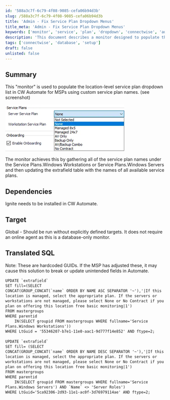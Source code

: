 ```yaml
---
id: '588a3c7f-6c79-4f08-9085-cefa06b94d3b'
slug: /588a3c7f-6c79-4f08-9085-cefa06b94d3b
title: 'Admin - Fix Service Plan Dropdown Menus'
title_meta: 'Admin - Fix Service Plan Dropdown Menus'
keywords: ['monitor', 'service', 'plan', 'dropdown', 'connectwise', 'automate']
description: 'This document describes a monitor designed to populate the location-level service plan dropdown list in ConnectWise Automate for MSPs using custom service plan names. It details the dependencies, target execution, and includes translated SQL for updating the extrafield table with service plan names.'
tags: ['connectwise', 'database', 'setup']
draft: false
unlisted: false
---
```


## Summary

This "monitor" is used to populate the location-level service plan dropdown list in CW Automate for MSPs using custom service plan names. (see screenshot)

![Screenshot](../../../static/img/docs/588a3c7f-6c79-4f08-9085-cefa06b94d3b/image_1.webp)

The monitor achieves this by gathering all of the service plan names under the Service Plans.Windows Workstations or Service Plans.Windows Servers and then updating the extrafield table with the names of all available service plans.

## Dependencies

Ignite needs to be installed in CW Automate.

## Target

Global - Should be run without explicitly defined targets. It does not require an online agent as this is a database-only monitor.

## Translated SQL

Note: These are hardcoded GUIDs. If the MSP has adjusted these, it may cause this solution to break or update unintended fields in Automate.

```
UPDATE `extrafield`
SET fill=(SELECT 
CONCAT(GROUP_CONCAT(`name` ORDER BY NAME ASC SEPARATOR '~'),'|If this location is managed, select the appropriate plan. If the servers or workstations are not managed, please select None or No Contract if you plan on offering this location free basic monitoring|1')
FROM mastergroups 
WHERE parentid 
    IN(SELECT groupid FROM mastergroups WHERE fullname='Service Plans.Windows Workstations'))
WHERE LtGuid = '55346207-b7e1-11e0-aac1-9d777f14e852' AND ftype=2;

UPDATE `extrafield`
SET fill= (SELECT
CONCAT(GROUP_CONCAT(`name` ORDER BY NAME DESC SEPARATOR '~'),'|If this location is managed, select the appropriate plan. If the servers or workstations are not managed, please select None or No Contract if you plan on offering this location free basic monitoring|1')
FROM mastergroups 
WHERE parentid 
    IN(SELECT groupid FROM mastergroups WHERE fullname='Service Plans.Windows Servers') AND `Name` <> 'Server Roles')
WHERE LtGuid='5ca92306-2d93-11e1-ac0f-3d76979114ae' AND ftype=2;
```
